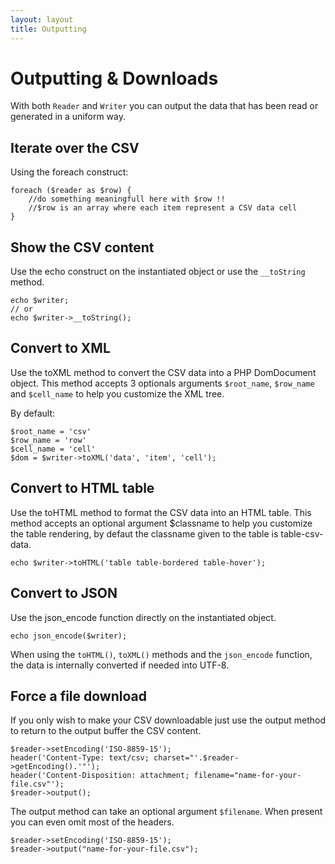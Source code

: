 ```yaml
---
layout: layout
title: Outputting
---
```


# Outputting & Downloads

With both `Reader` and `Writer` you can output the data that has been read or 
generated in a uniform way.

## Iterate over the CSV

Using the foreach construct:

~~~.language-php
foreach ($reader as $row) {
    //do something meaningfull here with $row !!
    //$row is an array where each item represent a CSV data cell
}
~~~

## Show the CSV content

Use the echo construct on the instantiated object or use the `__toString` method.

~~~.language-php
echo $writer;
// or
echo $writer->__toString();
~~~

## Convert to XML

Use the toXML method to convert the CSV data into a PHP DomDocument object. This
method accepts 3 optionals arguments `$root_name`, `$row_name` and `$cell_name` 
to help you customize the XML tree.

By default:

~~~.language-php
$root_name = 'csv'
$row_name = 'row'
$cell_name = 'cell'
$dom = $writer->toXML('data', 'item', 'cell');
~~~

## Convert to HTML table

Use the toHTML method to format the CSV data into an HTML table. This method 
accepts an optional argument $classname to help you customize the table 
rendering, by defaut the classname given to the table is table-csv-data.

~~~.language-php
echo $writer->toHTML('table table-bordered table-hover');
~~~

## Convert to JSON

Use the json_encode function directly on the instantiated object.

~~~.language-php
echo json_encode($writer);
~~~

When using the `toHTML()`, `toXML()` methods and the `json_encode` function,
the data is internally converted if needed into UTF-8.

## Force a file download

If you only wish to make your CSV downloadable just use the output method to 
return to the output buffer the CSV content.

~~~.language-php
$reader->setEncoding('ISO-8859-15');
header('Content-Type: text/csv; charset="'.$reader->getEncoding().'"');
header('Content-Disposition: attachment; filename="name-for-your-file.csv"');
$reader->output();
~~~

The output method can take an optional argument `$filename`. When present you
can even omit most of the headers.

~~~.language-php
$reader->setEncoding('ISO-8859-15');
$reader->output("name-for-your-file.csv");
~~~